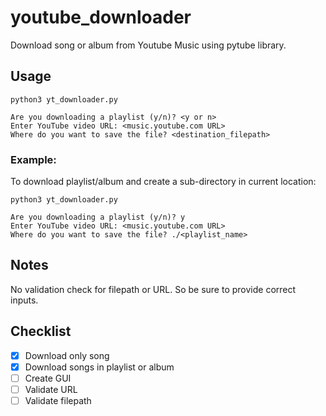 # youtube_downloader
Download song or album from Youtube Music using pytube library.

## Usage
```
python3 yt_downloader.py

Are you downloading a playlist (y/n)? <y or n>
Enter YouTube video URL: <music.youtube.com URL>
Where do you want to save the file? <destination_filepath>
```
### Example:
To download playlist/album and create a sub-directory in current location:
```
python3 yt_downloader.py

Are you downloading a playlist (y/n)? y
Enter YouTube video URL: <music.youtube.com URL>
Where do you want to save the file? ./<playlist_name>
```

## Notes
No validation check for filepath or URL. So be sure to provide correct inputs.

## Checklist
- [x] Download only song
- [x] Download songs in playlist or album
- [ ] Create GUI
- [ ] Validate URL
- [ ] Validate filepath 
